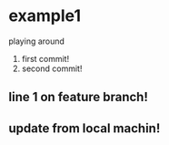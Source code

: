 # example1
playing around
1. first commit!
2. second commit!

## line 1 on feature branch!
## update from local machin!
